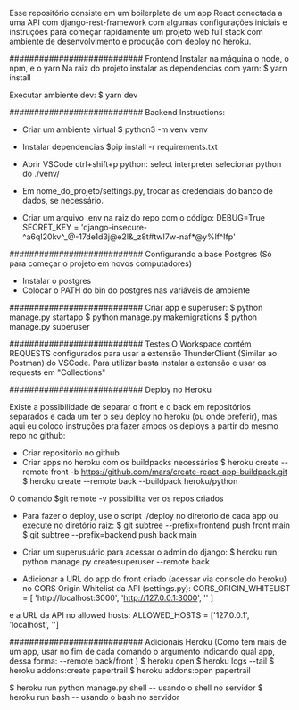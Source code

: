 Esse repositório consiste em um boilerplate de um app React conectada a uma API com  django-rest-framework com algumas configurações iniciais e instruções para começar rapidamente um projeto web full stack com ambiente de desenvolvimento e produção com deploy no heroku.

########################### Frontend
Instalar na máquina o node, o npm, e o yarn
Na raiz do projeto instalar as dependencias com yarn:
$ yarn install

Executar ambiente dev:
$ yarn dev

########################### Backend
Instructions:
- Criar um ambiente virtual
$ python3 -m venv venv

- Instalar dependencias
$pip install -r requirements.txt

- Abrir VSCode
  ctrl+shift+p python: select interpreter
  selecionar python do ./venv/

- Em nome_do_projeto/settings.py, trocar as credenciais do banco de dados, se necessário. 

- Criar um arquivo .env na raiz do repo com o código:
DEBUG=True
SECRET_KEY = 'django-insecure-^a6q!20kv^_@-17de1d3j@e2l&_z8t#tw!7w-naf*@y%lf^!fp'

###########################
Configurando a base Postgres (Só para começar o projeto em novos computadores)
- Instalar o postgres
- Colocar o PATH do bin do postgres nas variáveis de ambiente

###########################
Criar app e superuser:
$ python manage.py startapp
$ python manage.py makemigrations
$ python manage.py superuser

###########################
Testes
O Workspace contém REQUESTS configurados para usar a extensão ThunderClient (Similar ao Postman) do VSCode. Para utilizar basta instalar a extensão e usar os requests em "Collections"

###########################
Deploy no Heroku

Existe a possibilidade de separar o front e o back em repositórios separados e cada um ter o seu deploy no heroku (ou onde preferir), mas aqui eu coloco instruções pra fazer ambos os deploys a partir do mesmo repo no github:

- Criar repositório no github
- Criar apps no heroku com os buildpacks necessários
$ heroku create <nome-do-app-do-front> --remote front -b https://github.com/mars/create-react-app-buildpack.git 
$ heroku create <nome-do-app-do-back> --remote back --buildpack heroku/python

O comando $git remote -v possibilita ver os repos criados

- Para fazer o deploy, use o script ./deploy no diretorio de cada app ou execute no diretório raiz:
$ git subtree --prefix=frontend push front main
$ git subtree --prefix=backend push back main

- Criar um superusuário para acessar o admin do django:
$ heroku run python manage.py createsuperuser --remote back

- Adicionar a URL do app do front criado (acessar via console do heroku) no CORS Origin Whitelist da API (settings.py):
CORS_ORIGIN_WHITELIST = [
    'http://localhost:3000',
    'http://127.0.0.1:3000',
    '<URL DO FRONT>'
]

e a URL da API no allowed hosts:
ALLOWED_HOSTS = ['127.0.0.1', 'localhost', '<URL DA API>']

###########################
Adicionais Heroku (Como tem mais de um app, usar no fim de cada comando o argumento indicando qual app, dessa forma: --remote back/front )
$ heroku open
$ heroku logs --tail
$ heroku addons:create papertrail
$ heroku addons:open papertrail

$ heroku run python manage.py shell                     -- usando o shell no servidor
$ heroku run bash                 -- usando o bash no servidor


